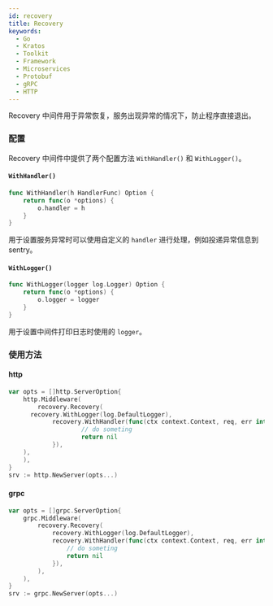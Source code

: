 ```yaml
---
id: recovery
title: Recovery
keywords:
  - Go
  - Kratos
  - Toolkit
  - Framework
  - Microservices
  - Protobuf
  - gRPC
  - HTTP
---
```


Recovery 中间件用于异常恢复，服务出现异常的情况下，防止程序直接退出。

### 配置

Recovery 中间件中提供了两个配置方法 `WithHandler()` 和 `WithLogger()`。

#### `WithHandler()`

```go
func WithHandler(h HandlerFunc) Option {
	return func(o *options) {
		o.handler = h
	}
}
```
用于设置服务异常时可以使用自定义的 `handler` 进行处理，例如投递异常信息到 sentry。

#### `WithLogger()`

```go
func WithLogger(logger log.Logger) Option {
	return func(o *options) {
		o.logger = logger
	}
}
```
用于设置中间件打印日志时使用的 `logger`。

### 使用方法

#### http

```go
var opts = []http.ServerOption{
	http.Middleware(
		recovery.Recovery(
      recovery.WithLogger(log.DefaultLogger),
			recovery.WithHandler(func(ctx context.Context, req, err interface{}) error {
					// do someting
					return nil
			}),
    ),
	),
}
srv := http.NewServer(opts...)
```

#### grpc

```go
var opts = []grpc.ServerOption{
	grpc.Middleware(
		recovery.Recovery(
			recovery.WithLogger(log.DefaultLogger),
			recovery.WithHandler(func(ctx context.Context, req, err interface{}) error {
				// do someting
				return nil
			}),
		),
	),
}
srv := grpc.NewServer(opts...)
````